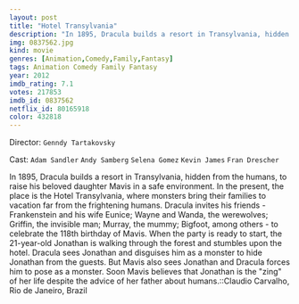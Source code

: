 ```yaml
---
layout: post
title: "Hotel Transylvania"
description: "In 1895, Dracula builds a resort in Transylvania, hidden from the humans, to raise his beloved daughter Mavis in a safe environment. In the present, the place is the Hotel Transylvania, where monsters bring their families to vacation far from the frightening humans. Dracula invites his friends - Frankenstein and his wife Eunice; Wayne and Wanda, the werewolves; Griffin, the invisible man; Murray, the.."
img: 0837562.jpg
kind: movie
genres: [Animation,Comedy,Family,Fantasy]
tags: Animation Comedy Family Fantasy 
year: 2012
imdb_rating: 7.1
votes: 217853
imdb_id: 0837562
netflix_id: 80165918
color: 432818
---
```

Director: `Genndy Tartakovsky`  

Cast: `Adam Sandler` `Andy Samberg` `Selena Gomez` `Kevin James` `Fran Drescher` 

In 1895, Dracula builds a resort in Transylvania, hidden from the humans, to raise his beloved daughter Mavis in a safe environment. In the present, the place is the Hotel Transylvania, where monsters bring their families to vacation far from the frightening humans. Dracula invites his friends - Frankenstein and his wife Eunice; Wayne and Wanda, the werewolves; Griffin, the invisible man; Murray, the mummy; Bigfoot, among others - to celebrate the 118th birthday of Mavis. When the party is ready to start, the 21-year-old Jonathan is walking through the forest and stumbles upon the hotel. Dracula sees Jonathan and disguises him as a monster to hide Jonathan from the guests. But Mavis also sees Jonathan and Dracula forces him to pose as a monster. Soon Mavis believes that Jonathan is the "zing" of her life despite the advice of her father about humans.::Claudio Carvalho, Rio de Janeiro, Brazil